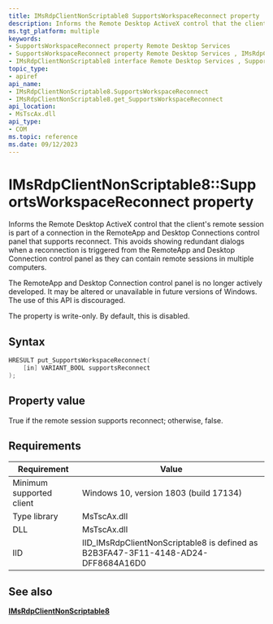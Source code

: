 ```yaml
---
title: IMsRdpClientNonScriptable8 SupportsWorkspaceReconnect property
description: Informs the Remote Desktop ActiveX control that the client's remote session is part of a connection in the RemoteApp and Desktop Connections control panel that supports reconnect.
ms.tgt_platform: multiple
keywords:
- SupportsWorkspaceReconnect property Remote Desktop Services
- SupportsWorkspaceReconnect property Remote Desktop Services , IMsRdpClientNonScriptable8 interface
- IMsRdpClientNonScriptable8 interface Remote Desktop Services , SupportsWorkspaceReconnect property
topic_type:
- apiref
api_name:
- IMsRdpClientNonScriptable8.SupportsWorkspaceReconnect
- IMsRdpClientNonScriptable8.get_SupportsWorkspaceReconnect
api_location:
- MsTscAx.dll
api_type:
- COM
ms.topic: reference
ms.date: 09/12/2023
---
```


# IMsRdpClientNonScriptable8::SupportsWorkspaceReconnect property

Informs the Remote Desktop ActiveX control that the client's remote session is part of a connection in the RemoteApp and Desktop Connections control panel that supports reconnect. This avoids showing redundant dialogs when a reconnection is triggered from the RemoteApp and Desktop Connection control panel as they can contain remote sessions in multiple computers.

The RemoteApp and Desktop Connection control panel is no longer actively developed. It may be altered or unavailable in future versions of Windows. The use of this API is discouraged.

The property is write-only. By default, this is disabled.


## Syntax

```C++
HRESULT put_SupportsWorkspaceReconnect(
    [in] VARIANT_BOOL supportsReconnect
);
```

## Property value

True if the remote session supports reconnect; otherwise, false.

## Requirements

| Requirement | Value |
|-------------------------------------|---------------------------------------|
| Minimum supported client| Windows 10, version 1803 (build 17134)      |
| Type library            | MsTscAx.dll                        |
| DLL                  | MsTscAx.dll     |
| IID                      | IID\_IMsRdpClientNonScriptable8 is defined as B2B3FA47-3F11-4148-AD24-DFF8684A16D0           |

## See also

<dl> <dt>

[**IMsRdpClientNonScriptable8**](IMsRdpClientNonScriptable8.md)
</dt> </dl>